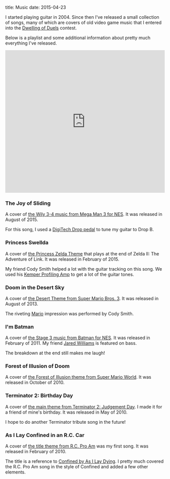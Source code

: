 title: Music
date: 2015-04-23

I started playing guitar in 2004. Since then I've released a small collection
of songs, many of which are covers of old video game music that I entered into
the [Dwelling of Duels] contest.

Below is a playlist and some additional information about pretty much
everything I've released.

<iframe width="100%" height="450" scrolling="no" frameborder="no" src="https://w.soundcloud.com/player/?url=https%3A//api.soundcloud.com/playlists/47151476%3Fsecret_token%3Ds-5yDKs&amp;color=4A4A4A&amp;auto_play=false&amp;hide_related=false&amp;show_comments=true&amp;show_user=true&amp;show_reposts=false"></iframe>

### The Joy of Sliding

A cover of [the Wily 3-4 music from Mega Man 3 for NES]. It was released in
August of 2015.

For this song, I used a [DigiTech Drop pedal] to tune my guitar to Drop B.

### Princess Swellda

A cover of [the Princess Zelda Theme] that plays at the end of Zelda II: The
Adventure of Link. It was released in February of 2015.

My friend Cody Smith helped a lot with the guitar tracking on this song. We
used his [Kemper Profiling Amp] to get a lot of the guitar tones.

### Doom in the Desert Sky

A cover of [the Desert Theme from Super Mario Bros. 3]. It was released in
August of 2013.

The riveting [Mario] impression was performed by Cody Smith.

### I'm Batman

A cover of [the Stage 3 music from Batman for NES]. It was released in February
of 2011. My friend [Jared Williams] is featured on bass.

The breakdown at the end still makes me laugh!

### Forest of Illusion of Doom

A cover of [the Forest of Illusion theme from Super Mario World]. It was
released in October of 2010.

### Terminator 2: Birthday Day

A cover of [the main theme from Terminator 2: Judgement Day]. I made it for
a friend of mine's birthday. It was released in May of 2010.

I hope to do another Terminator tribute song in the future!

### As I Lay Confined in an R.C. Car

A cover of [the title theme from R.C. Pro Am] was my first song. It was
released in February of 2010.

The title is a reference to [Confined by As I Lay Dying]. I pretty much covered
the R.C. Pro Am song in the style of Confined and added a few other elements.

[Dwelling of Duels]: http://dwellingofduels.net/
[the Wily 3-4 music from Mega Man 3 for NES]: https://www.youtube.com/watch?v=DTqp7jUBoA8
[DigiTech Drop pedal]: http://digitech.com/en-US/products/the-drop
[the Princess Zelda Theme]: https://www.youtube.com/watch?v=xHu3u4TLrUk
[Kemper Profiling Amp]: http://www.kemper-amps.com/home
[the Desert Theme from Super Mario Bros. 3]: https://www.youtube.com/watch?v=WuUVKOwUEA0
[Mario]: https://www.youtube.com/watch?v=sR-5Ifu3Y6I
[the Stage 3 music from Batman for NES]: https://www.youtube.com/watch?v=jxgI8mbn_AA
[Jared Williams]: http://jaredwilliams.io/
[the Forest of Illusion theme from Super Mario World]: https://www.youtube.com/watch?v=n0EqPc-JP2E
[the main theme from Terminator 2: Judgement Day]: https://www.youtube.com/watch?v=pdPy4crWuCA
[the title theme from R.C. Pro Am]: https://www.youtube.com/watch?v=8JTtROyminQ
[Confined by As I Lay Dying]: https://www.youtube.com/watch?v=MI3CF3CkYKM
